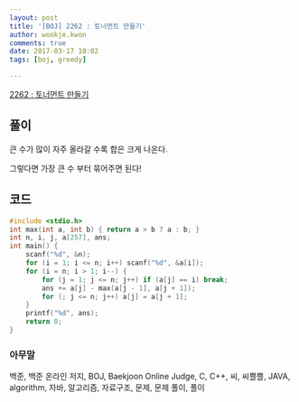 ```yaml
---
layout: post
title: '[BOJ] 2262 : 토너먼트 만들기'
author: wookje.kwon
comments: true
date: 2017-03-17 10:02
tags: [boj, greedy]

---
```


[2262 : 토너먼트 만들기](https://www.acmicpc.net/problem/2262)

## 풀이

큰 수가 많이 자주 올라갈 수록 합은 크게 나온다.  

그렇다면 가장 큰 수 부터 묶어주면 된다!

## 코드

```cpp
#include <stdio.h>
int max(int a, int b) { return a > b ? a : b; }
int n, i, j, a[257], ans;
int main() {
	scanf("%d", &n);
	for (i = 1; i <= n; i++) scanf("%d", &a[i]);
	for (i = n; i > 1; i--) {
		for (j = 1; j <= n; j++) if (a[j] == i) break;
		ans += a[j] - max(a[j - 1], a[j + 1]);
		for (; j <= n; j++) a[j] = a[j + 1];
	}
	printf("%d", ans);
	return 0;
}
```

### 아무말  
백준, 백준 온라인 저지, BOJ, Baekjoon Online Judge, C, C++, 씨, 씨쁠쁠, JAVA, algorithm, 자바, 알고리즘, 자료구조, 문제, 문제 풀이, 풀이
